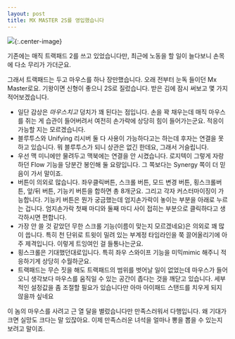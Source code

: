 ```yaml
---
layout: post
title: MX MASTER 2S를 영입했습니다
---
```


![](http://d.pr/i/udkYXS+){:.center-image}

기존에는 매직 트랙패드 2를 쓰고 있었습니다만, 최근에 노동을 할 일이 늘다보니 손목에 다소 무리가 가더군요.

그래서 트랙패드는 두고 마우스를 하나 장만했습니다. 오래 전부터 눈독 들이던 Mx Master로요. 기왕이면 신형이 좋으니 2S로 질렀습니다. 받은 김에 잠시 써보고 몇 가지 적어보겠습니다.

- 일단 감상은 *마우스치고* 덩치가 꽤 된다는 점입니다. 손을 꽉 채우는데 매직 마우스를 쥐는 게 습관이 들어버려서 여전히 손가락에 상당히 힘이 들어가는군요. 적응이 가능할 지는 모르겠습니다.
- 블루투스와 Unifying 리시버 둘 다 사용이 가능하다고는 하는데 후자는 연결을 못 하고 있습니다. 뭐 블루투스가 되니 상관은 없긴 한데요, 그래서 거슬립니다.
- 우선 맥 미니에만 물려두고 맥북에는 연결을 안 시켰습니다. 로지텍이 그렇게 자랑하던 Flow 기능을 당분간 봉인해 둘 요량입니다. 그 쪽보다는 Synergy 쪽이 더 믿음이 가서 말이죠.
- 버튼이 의외로 많습니다. 좌우클릭버튼, 스크롤 버튼, 모드 변경 버튼, 횡스크롤버튼, 앞/뒤 버튼, 기능키 버튼을 합하면 총 8개군요. 그리고 각자 커스터마이징이 가능합니다.
  기능키 버튼은 뭔가 궁금했는데 엄지손가락이 놓이는 부분을 아래로 누르는 겁니다. 엄지손가락 첫째 마디와 둘째 마디 사이 접히는 부분으로 클릭하다고 생각하시면 편합니다.
- 가장 안 쓸 것 같았던 무한 스크롤 기능(이름이 맞는지 모르겠네요)은 의외로 꽤 많이 씁니다. 특히 천 단위로 트윗이 밀려 있는 부계정 타임라인을 쭉 끌어올리기에 아주 제격입니다. 이렇게 트잉여인 걸 들통나는군요.
- 횡스크롤은 기대했던대로입니다. 특히 좌우 스와이프 기능을 미믹mimic 해주니 적응하기게 상당히 수월하군요.
- 트랙패드는 무슨 짓을 해도 트랙패드의 범위를 벗어날 일이 없었는데 마우스가 들어오니 생각보다 마우스를 움직일 수 있는 공간이 좁다는 것을 깨닫고 있습니다. 세부적인 설정값을 좀 조절할 필요가 있습니다만 아마 아이패드 스탠드를 치우게 되지 않을까 싶네요

이 놈의 마우스를 사려고 근 열 달을 별렀습니다만 만족스러워서 다행입니다. 왜 기대가 크면 실망도 크다는 말 있잖아요. 이제 만족스러운 녀석을 얼마나 뽕을 뽑을 수 있는지 보려고 말이죠.